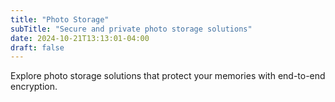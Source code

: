 ```yaml
---
title: "Photo Storage"
subTitle: "Secure and private photo storage solutions"
date: 2024-10-21T13:13:01-04:00
draft: false
---
```


Explore photo storage solutions that protect your memories with end-to-end encryption.
